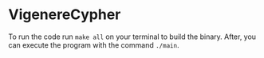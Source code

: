 # VigenereCypher

To run the code run `make all` on your terminal to build the binary. After, you can execute the program with the command `./main`.
